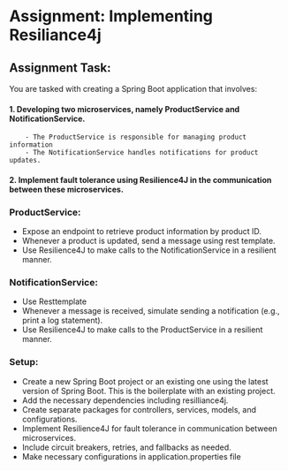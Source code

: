 # Assignment: Implementing Resiliance4j

## Assignment Task:
You are tasked with creating a Spring Boot application that involves:
#### 1. Developing two microservices, namely ProductService and NotificationService. 
        - The ProductService is responsible for managing product information
        - The NotificationService handles notifications for product updates. 
#### 2. Implement fault tolerance using Resilience4J in the communication between these microservices.

### ProductService:

- Expose an endpoint to retrieve product information by product ID.
- Whenever a product is updated, send a message using rest template.
- Use Resilience4J to make calls to the NotificationService in a resilient manner.

### NotificationService:

- Use Resttemplate
- Whenever a message is received, simulate sending a notification (e.g., print a log statement).
- Use Resilience4J to make calls to the ProductService in a resilient manner.

### Setup:
- Create a new Spring Boot project or an existing one using the latest version of Spring Boot. This is the boilerplate with an existing project.
- Add the necessary dependencies including resilliance4j.
- Create separate packages for controllers, services, models, and configurations.
- Implement Resilience4J for fault tolerance in communication between microservices.
- Include circuit breakers, retries, and fallbacks as needed.
- Make necessary configurations in application.properties file
